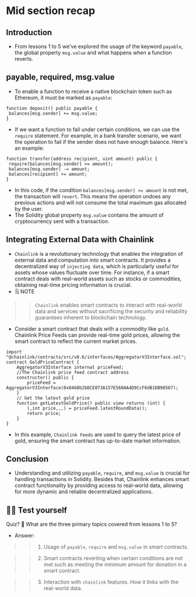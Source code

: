 # Mid section recap

## Introduction
- From lessons 1 to 5 we've explored the usage of the keyword `payable`, the global property `msg.value` and what happens when a function reverts.

## payable, required, msg.value
- To enable a function to receive a native blockchain token such as Ethereum, it must be marked as `payable`:
```
function deposit() public payable {
 balances[msg.sender] += msg.value;
}
```

- If we want a function to fail under certain conditions, we can use the `require` statement. For example, in a bank transfer scenario, we want the operation to fail if the sender does not have enough balance. Here's an example:
```
function transfer(address recipient, uint amount) public {
 require(balances[msg.sender] >= amount);
 balances[msg.sender] -= amount;
 balances[recipient] += amount;
}
```

- In this code, if the condition ```balances[msg.sender] >= amount``` is not met, the transaction will `revert`. This means the operation undoes any previous actions and will not consume the total maximum gas allocated by the user.
- The Solidity global property `msg.value` contains the amount of cryptocurrency sent with a transaction.

## Integrating External Data with Chainlink
- `Chainlink` is a revolutionary technology that enables the integration of external data and computation into smart contracts. It provides a decentralized way of `injecting data`, which is particularly useful for assets whose values fluctuate over time. For instance, if a smart contract deals with real-world assets such as stocks or commodities, obtaining real-time pricing information is crucial.
- 🗒️ NOTE

>> `Chainlink` enables smart contracts to interact with real-world data and services without sacrificing the security and reliability guarantees inherent to blockchain technology.

- Consider a smart contract that deals with a commodity like `gold`. Chainlink Price Feeds can provide real-time gold prices, allowing the smart contract to reflect the current market prices.
```
import "@chainlink/contracts/src/v0.6/interfaces/AggregatorV3Interface.sol";
contract GoldPriceContract {
    AggregatorV3Interface internal priceFeed;
    //The Chainlink price feed contract address
    constructor() public {
        priceFeed = AggregatorV3Interface(0x8468b2bDCE073A157E560AA4D9CcF6dB1DB98507);
    }
    // Get the latest gold price
    function getLatestGoldPrice() public view returns (int) {
        (,int price,,,) = priceFeed.latestRoundData();
        return price;
    }
}
```

- In this example, `Chainlink Feeds` are used to query the latest price of gold, ensuring the smart contract has up-to-date market information.

## Conclusion
- Understanding and utilizing `payable`, `require`, and `msg.value` is crucial for handling transactions in Solidity. Besides that, Chainlink enhances smart contract functionality by providing access to real-world data, allowing for more dynamic and reliable decentralized applications.

## 🧑‍💻 Test yourself
Quiz? 📕 What are the three primary topics covered from lessons 1 to 5?
- Answer:

>> 1. Usage of `payable`, `require` and `msg.value` in smart contracts.

>> 2. Smart contracts reverting when certain conditions are not met such as meeting the minimum amount for donation in a smart contract.

>> 3. Interaction with `chainlink` features. How it links with the real-world data.
